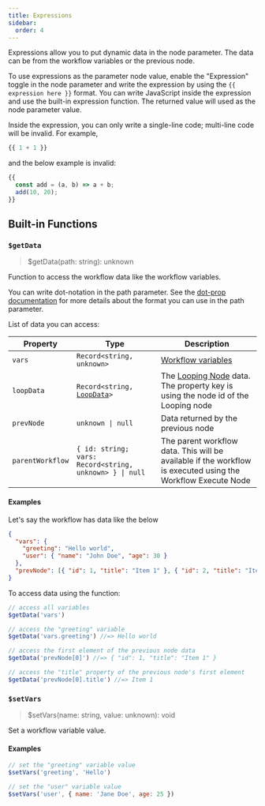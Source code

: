 ```yaml
---
title: Expressions
sidebar:
  order: 4
---
```


Expressions allow you to put dynamic data in the node parameter. The data can be from the workflow variables or the previous node.

To use expressions as the parameter node value, enable the "Expression" toggle in the node parameter and write the expression by using the `{{ expression here }}` format. You can write JavaScript inside the expression and use the built-in expression function. The returned value will used as the node parameter value.

Inside the expression, you can only write a single-line code; multi-line code will be invalid. For example,
```js
{{ 1 + 1 }}
```
and the below example is invalid:
```js
{{
  const add = (a, b) => a + b;
  add(10, 20);
}}
```
## Built-in Functions

### `$getData`

> $getData(path: string): unknown

Function to access the workflow data like the workflow variables.

You can write dot-notation in the path parameter. See the [dot-prop documentation](https://github.com/sindresorhus/dot-prop?tab=readme-ov-file#usage) for more details about the format you can use in the path parameter.

List of data you can access:

| Property | Type | Description |
| ----------- | ----------- | ----------- |
| `vars` | `Record<string, unknown>` | [Workflow variables](/workflows/variables) |
| `loopData` | <code>Record<string, [LoopData](reference/workflow-nodes/node-loop/#loopdata)> | The [Looping Node](reference/workflow-nodes/node-loop/)</code> data. The property key is using the node id of the Looping node |
| `prevNode` | `unknown \| null` | Data returned by the previous node |
| `parentWorkflow` | `{ id: string; vars: Record<string, unknown> } \| null` | The parent workflow data. This will be available if the workflow is executed using the Workflow Execute Node |

#### Examples

Let's say the workflow has data like the below
```json
{
  "vars": {
    "greeting": "Hello world",
    "user": { "name": "John Doe", "age": 30 }
  },
  "prevNode": [{ "id": 1, "title": "Item 1" }, { "id": 2, "title": "Item 2" }]
}
```

To access data using the function:

```js
// access all variables
$getData('vars')

// access the "greeting" variable
$getData('vars.greeting') //=> Hello world

// access the first element of the previous node data
$getData('prevNode[0]') //=> { "id": 1, "title": "Item 1" }

// access the "title" property of the previous node's first element
$getData('prevNode[0].title') //=> Item 1
```

### `$setVars`

> $setVars(name: string, value: unknown): void

Set a workflow variable value.

#### Examples

```js
// set the "greeting" variable value
$setVars('greeting', 'Hello')

// set the "user" variable value
$setVars('user', { name: 'Jane Doe', age: 25 })
```